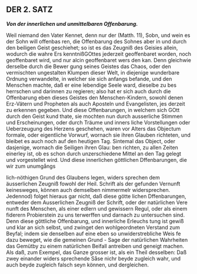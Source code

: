 <!-- Seite 45 , content-0062.xml -->

DER 2. SATZ
-----------


***Von der innerlichen und unmittelbaren Offenbarung.***


Weil niemand den Vater Kennet, denn nur der (Matth. 11), Sobn, und wein es der
Sohn will offenbas ren, die Offenbarung des Sohnes aber in und durch den
beiligen Geist geschiehet; so ist es das Zeugniß des Geisies allein, wodurch
die wahre Ers kenntnißGOttes jederzeit geoffenbaret worden, noch geoffenbaret
wird, und nur alcin geoffenbaret wers den kan. Denn gleichwie derselbe durch
die Bewer gung seines Geistes das Chaos, oder den vermischten ungestalten
Klumpen dieser Welt, in diejenige wunderbare Ordnung verwandelte, in welcher
sie sich anfangs befande, und den Menschen machte, daß er eine lebendige
Seele ward, dieselbe zu bes herrschen und darinnen zu regieren; also hat er
sich auch durch die Offenbarung eben dieses Geistes den Menschen-Kindern,
sowohl denen Erz-Vätern und Propheten als auch Aposteln und Evangelisten,
jes derzeit zu erkennen gegeben. Und diese Offenbarungen, in welchem sich
GOtt durch den Geist kund thate, sie mochten nun durch ausserliche Stimmen
und Erscheinungen, oder durch Träume und inners liche Vorstellungen oder
Ueberzeugung des Herzens geschehen, waren vor Alters das Objectum formale,
oder eigentliche Vorwurf, wornach sie ihren Glauben richteten, und bleibet
es auch noch auf den heutigen Tag. Sintemal das Object, oder dasjenige,
wornach die Seiligen ihren Glau: ben richten, zu allen Zeiten einerley ist,
ob es schon durch unzerschiedene Mittel an den Tag gelegt und vorgestellet
wird. Und diese innerlichen göttlichen Dffenbarungen, die wir zum unumgångs

<!-- Seite 46 -->

lich-nöthigen Grund des Glaubens legen, widers sprechen dem äusserlichen
Zeugniß fowohl der Heil. Schrift als der gefunden Vernunft keinesweges,
können auch demselben nimmermelr widersprechen. Jedennod) folget hieraus
gar nicht, daß diese götte lichen Dffenbarungen, entweder dem Ausserlichen
Zeugniß der Schrift, oder der natürlichen Vere nunft des Menschen, als einer
edlern und gewissern Regul, oder als einem fiderern Probierstein zu uns
terwerffen und darnach zu untersuchen sind. Denn diese göttliche Offenbarung,
und innerliche Erleuchs tung ist gewiß und klar an sich selbst, und zwinget
den wohlgeordneten Verstand zum Beyfal; indem sie denselben auf eine eben
so unwiderstrebliche Weis fe dazu beweget, wie die gemeinen Grund - Sage der
natürlichen Wahrheiten das Gemütby zu einem natürlichen Beifall antreiben
und geneigt machen. Als daß, zum Exempel, das Ganze grosser ist, als ein
Theil desselben: Daß zwey einander widers sprechende Såse nichr beyde
zugleich wahr, und auch beyde zugleich falsch seyn können, und dergleichen.
